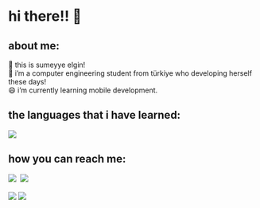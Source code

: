 # hi there!! 👋

## about me:
🔭 this is sumeyye elgin! <br>
🌱 i’m a computer engineering student from türkiye who developing herself these days!<br>
😄 i’m currently learning mobile development.<br>
<h2>the languages that i have learned:</h2>
<a href="https://skillicons.dev"><img src="https://skillicons.dev/icons?i=html,css,java,js,react" /></a>
<h2>how you can reach me:</h2>
 <div class="social_media">
 <a href="https://www.linkedin.com/in/s%C3%BCmeyye-elgin-391060254/" target="_blank"><img src="https://skillicons.dev/icons?i=linkedin"/></a>&nbsp
 <a href="http://gitlab.koddeposu.gov.tr/sumeyyelgin" target="_blank"><img src="https://skillicons.dev/icons?i=gitlab"></a>&nbsp
</div>
<br>
<img src="https://github-readme-stats.vercel.app/api?username=s-elg&theme=tokyonight&show_icons=true&hide_border=true&count_private=true"/>
<img src="https://github-readme-streak-stats.herokuapp.com/?user=s-elg&theme=tokyonight&hide_border=true"/>
